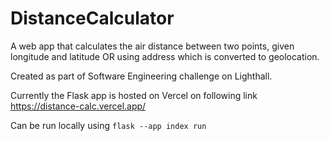 # DistanceCalculator 

A web app that calculates the air distance between two points, given longitude and latitude OR using address which is converted to geolocation.

Created as part of Software Engineering challenge on Lighthall. 

Currently the Flask app is hosted on Vercel on following link https://distance-calc.vercel.app/ 

Can be run locally using `flask --app index run`